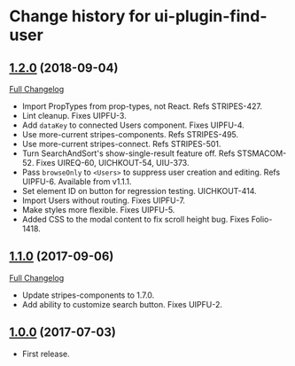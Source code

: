 # Change history for ui-plugin-find-user

## [1.2.0](https://github.com/folio-org/ui-plugin-find-user/tree/v1.2.0) (2018-09-04)
[Full Changelog](https://github.com/folio-org/ui-plugin-find-user/compare/v1.1.0...v1.2.0)

* Import PropTypes from prop-types, not React. Refs STRIPES-427.
* Lint cleanup. Fixes UIPFU-3.
* Add `dataKey` to connected Users component. Fixes UIPFU-4.
* Use more-current stripes-components. Refs STRIPES-495.
* Use more-current stripes-connect. Refs STRIPES-501.
* Turn SearchAndSort's show-single-result feature off. Refs STSMACOM-52. Fixes UIREQ-60, UICHKOUT-54, UIU-373.
* Pass `browseOnly` to `<Users>` to suppress user creation and editing. Refs UIPFU-6. Available from v1.1.1.
* Set element ID on button for regression testing. UICHKOUT-414.
* Import Users without routing. Fixes UIPFU-7.
* Make styles more flexible. Fixes UIPFU-5.
* Added CSS to the modal content to fix scroll height bug. Fixes Folio-1418.

## [1.1.0](https://github.com/folio-org/ui-plugin-find-user/tree/v1.1.0) (2017-09-06)
[Full Changelog](https://github.com/folio-org/ui-plugin-find-user/compare/v1.0.0...v1.1.0)

* Update stripes-components to 1.7.0.
* Add ability to customize search button. Fixes UIPFU-2.

## [1.0.0](https://github.com/folio-org/ui-plugin-find-user/tree/v1.0.0) (2017-07-03)

* First release.
